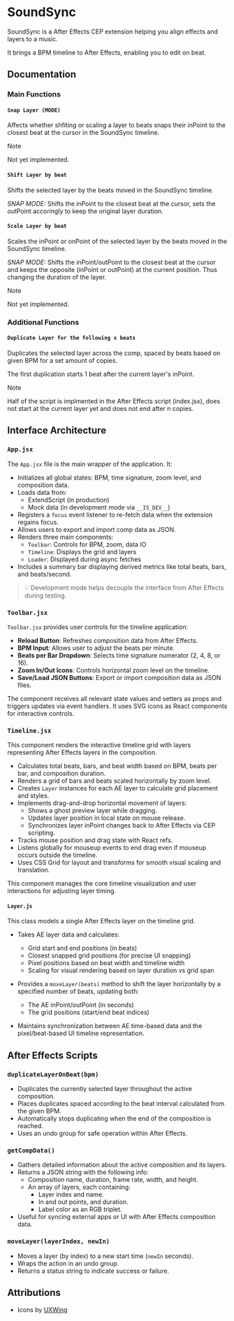 # SoundSync

SoundSync is a After Effects CEP extension helping you align effects and layers to a music.

It brings a BPM timeline to After Effects, enabling you to edit on beat.

## Documentation

### Main Functions

#### `Snap Layer (MODE)`

Affects whether shfiting or scaling a layer to beats snaps their inPoint to the closest beat at the cursor in the SoundSync timeline.

> [!NOTE]  
> Not yet implemented.

#### `Shift Layer by beat`

Shifts the selected layer by the beats moved in the SoundSync timeline.

_SNAP MODE:_ Shifts the inPoint to the closest beat at the cursor, sets the outPoint accoringly to keep the original layer duration.

#### `Scale Layer by beat`

Scales the inPoint or onPoint of the selected layer by the beats moved in the SoundSync timeline.

_SNAP MODE:_ Shifts the inPoint/outPoint to the closest beat at the cursor and keeps the opposite (inPoint or outPoint) at the current position. Thus changing the duration of the layer.

> [!NOTE]  
> Not yet implemented.

### Additional Functions

#### `Duplicate Layer for the following x beats`

Duplicates the selected layer across the comp, spaced by beats based on given BPM for a set amount of copies.

The first duplication starts 1 beat after the current layer's inPoint.

> [!NOTE]  
> Half of the script is implmented in the After Effects script (index.jsx), does not start at the current layer yet and does not end after n copies.

## Interface Architecture

### `App.jsx`

The `App.jsx` file is the main wrapper of the application. It:

- Initializes all global states: BPM, time signature, zoom level, and composition data.
- Loads data from:
  - ExtendScript (in production)
  - Mock data (in development mode via `__IS_DEV__`)
- Registers a `focus` event listener to re-fetch data when the extension regains focus.
- Allows users to export and import comp data as JSON.
- Renders three main components:
  - `Toolbar`: Controls for BPM, zoom, data IO
  - `Timeline`: Displays the grid and layers
  - `Loader`: Displayed during async fetches
- Includes a summary bar displaying derived metrics like total beats, bars, and beats/second.

> 💡 Development mode helps decouple the interface from After Effects during testing.

### `Toolbar.jsx`

`Toolbar.jsx` provides user controls for the timeline application:

- **Reload Button**: Refreshes composition data from After Effects.
- **BPM Input**: Allows user to adjust the beats per minute.
- **Beats per Bar Dropdown**: Selects time signature numerator (2, 4, 8, or 16).
- **Zoom In/Out Icons**: Controls horizontal zoom level on the timeline.
- **Save/Load JSON Buttons**: Export or import composition data as JSON files.

The component receives all relevant state values and setters as props and triggers updates via event handlers. It uses SVG icons as React components for interactive controls.

### `Timeline.jsx`

This component renders the interactive timeline grid with layers representing After Effects layers in the composition. 

- Calculates total beats, bars, and beat width based on BPM, beats per bar, and composition duration.
- Renders a grid of bars and beats scaled horizontally by zoom level.
- Creates `Layer` instances for each AE layer to calculate grid placement and styles.
- Implements drag-and-drop horizontal movement of layers:
  - Shows a ghost preview layer while dragging.
  - Updates layer position in local state on mouse release.
  - Synchronizes layer inPoint changes back to After Effects via CEP scripting.
- Tracks mouse position and drag state with React refs.
- Listens globally for mouseup events to end drag even if mouseup occurs outside the timeline.
- Uses CSS Grid for layout and transforms for smooth visual scaling and translation.

This component manages the core timeline visualization and user interactions for adjusting layer timing.

#### `Layer.js`

This class models a single After Effects layer on the timeline grid.

- Takes AE layer data and calculates:
  - Grid start and end positions (in beats)
  - Closest snapped grid positions (for precise UI snapping)
  - Pixel positions based on beat width and timeline width
  - Scaling for visual rendering based on layer duration vs grid span

- Provides a `moveLayer(beats)` method to shift the layer horizontally by a specified number of beats, updating both:
  - The AE inPoint/outPoint (in seconds)
  - The grid positions (start/end beat indices)

- Maintains synchronization between AE time-based data and the pixel/beat-based UI timeline representation.

## After Effects Scripts

### `duplicateLayerOnBeat(bpm)`

- Duplicates the currently selected layer throughout the active composition.
- Places duplicates spaced according to the beat interval calculated from the given BPM.
- Automatically stops duplicating when the end of the composition is reached.
- Uses an undo group for safe operation within After Effects.

### `getCompData()`

- Gathers detailed information about the active composition and its layers.
- Returns a JSON string with the following info:
  - Composition name, duration, frame rate, width, and height.
  - An array of layers, each containing:
    - Layer index and name.
    - In and out points, and duration.
    - Label color as an RGB triplet.
- Useful for syncing external apps or UI with After Effects composition data.

### `moveLayer(layerIndex, newIn)`

- Moves a layer (by index) to a new start time (`newIn` seconds).
- Wraps the action in an undo group.
- Returns a status string to indicate success or failure.

## Attributions

- Icons by [UXWing](https://uxwing.com/)